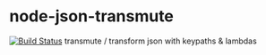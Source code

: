 # node-json-transmute
[![Build Status](https://travis-ci.org/shm/node-json-transmute.svg?branch=master)](https://travis-ci.org/shm/node-json-transmute)
transmute / transform json with keypaths &amp; lambdas
